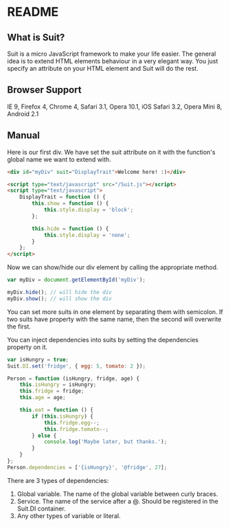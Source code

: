 README
======

What is Suit?
-------------

Suit is a micro JavaScript framework to make your life easier. The general
idea is to extend HTML elements behaviour in a very elegant way. You just
specify an attribute on your HTML element and Suit will do the rest.

Browser Support
---------------

IE 9, Firefox 4, Chrome 4, Safari 3.1, Opera 10.1,
iOS Safari 3.2, Opera Mini 8, Android 2.1

Manual
------

Here is our first div. We have set the suit attribute on it with the
function's global name we want to extend with.

```html
<div id="myDiv" suit="DisplayTrait">Welcome here! :)</div>

<script type="text/javascript" src="/Suit.js"></script>
<script type="text/javascript">
    DisplayTrait = function () {
        this.show = function () {
            this.style.display = 'block';
        };

        this.hide = function () {
            this.style.display = 'none';
        }
    };
</script>
```

Now we can show/hide our div element by calling the appropriate method.

```javascript
var myDiv = document.getElementById('myDiv');

myDiv.hide(); // will hide the div
myDiv.show(); // will show the div
```

You can set more suits in one element by separating them with semicolon. If
two suits have property with the same name, then the second will overwrite
the first.

You can inject dependencies into suits by setting the dependencies property on it.

```javascript
var isHungry = true;
Suit.DI.set('fridge', { egg: 5, tomato: 2 });

Person = function (isHungry, fridge, age) {
    this.isHungry = isHungry;
    this.fridge = fridge;
    this.age = age;

    this.eat = function () {
        if (this.isHungry) {
            this.fridge.egg--;
            this.fridge.tomato--;
        } else {
            console.log('Maybe later, but thanks.');
        }
    }
};
Person.dependencies = ['{isHungry}', '@fridge', 27];
```

There are 3 types of dependencies:

1. Global variable. The name of the global variable between curly braces.
2. Service. The name of the service after a @. Should be registered in the Suit.DI container.
3. Any other types of variable or literal.